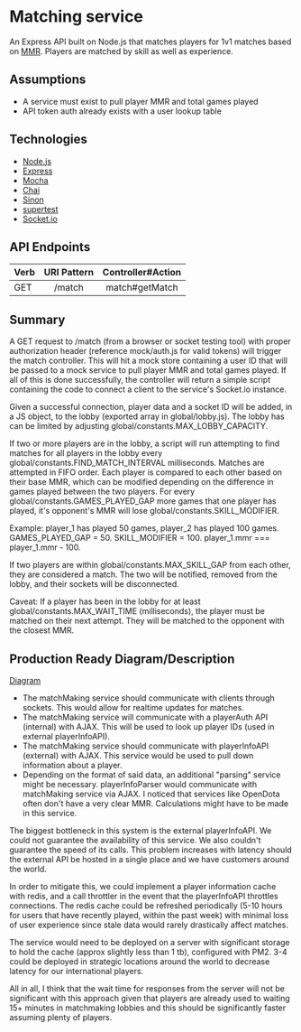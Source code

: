 # Matching service
An Express API built on Node.js that matches players for 1v1 matches based on [MMR](https://dota2.gamepedia.com/Matchmaking_Rating). Players are matched by skill as well as experience.

## Assumptions
- A service must exist to pull player MMR and total games played
- API token auth already exists with a user lookup table

## Technologies
- [Node.js](https://nodejs.org/en/)
- [Express](https://expressjs.com/)
- [Mocha](https://mochajs.org/)
- [Chai](http://www.chaijs.com/)
- [Sinon](http://sinonjs.org/)
- [supertest](https://github.com/visionmedia/supertest)
- [Socket.io](https://socket.io/)

## API Endpoints
| Verb | URI Pattern | Controller#Action |
| ------------- |:-------------:| :-------------:|
| GET | /match | match#getMatch |

## Summary
A GET request to /match (from a browser or socket testing tool) with proper authorization header (reference mock/auth.js for valid tokens) will trigger the match controller. This will hit a mock store containing a user ID that will be passed to a mock service to pull player MMR and total games played. If all of this is done successfully, the controller will return a simple script containing the code to connect a client to the service's Socket.io instance.

Given a successful connection, player data and a socket ID will be added, in a JS object, to the lobby (exported array in global/lobby.js). The lobby has can be limited by adjusting global/constants.MAX_LOBBY_CAPACITY. 

If two or more players are in the lobby, a script will run attempting to find matches for all players in the lobby every global/constants.FIND_MATCH_INTERVAL milliseconds. Matches are attempted in FIFO order. Each player is compared to each other based on their base MMR, which can be modified depending on the difference in games played between the two players. For every global/constants.GAMES_PLAYED_GAP more games that one player has played, it's opponent's MMR will lose global/constants.SKILL_MODIFIER.

Example: player_1 has played 50 games, player_2 has played 100 games. GAMES_PLAYED_GAP = 50. SKILL_MODIFIER = 100. player_1.mmr === player_1.mmr - 100.

If two players are within global/constants.MAX_SKILL_GAP from each other, they are considered a match. The two will be notified, removed from the lobby, and their sockets will be disconnected.

Caveat: If a player has been in the lobby for at least global/constants.MAX_WAIT_TIME (milliseconds), the player must be matched on their next attempt. They will be matched to the opponent with the closest MMR.

## Production Ready Diagram/Description
[Diagram](https://drive.google.com/open?id=1Y6iomaYw1Mw4nJJksZSUajQVXMcs1msh)

- The matchMaking service should communicate with clients through sockets. This would allow for realtime updates for matches.
- The matchMaking service will communicate with a playerAuth API (internal) with AJAX. This will be used to look up player IDs (used in external playerInfoAPI).
- The matchMaking service should communicate with playerInfoAPI (external) with AJAX. This service would be used to pull down information about a player.
- Depending on the format of said data, an additional "parsing" service might be necessary. playerInfoParser would communicate with matchMaking service via AJAX. I noticed that services like OpenDota often don't have a very clear MMR. Calculations might have to be made in this service.

The biggest bottleneck in this system is the external playerInfoAPI. We could not guarantee the availability of this service. We also couldn't guarantee the speed of its calls. This problem increases with latency should the external API be hosted in a single place and we have customers around the world.

In order to mitigate this, we could implement a player information cache with redis, and a call throttler in the event that the playerInfoAPI throttles connections. The redis cache could be refreshed periodically (5-10 hours for users that have recently played, within the past week) with minimal loss of user experience since stale data would rarely drastically affect matches.

The service would need to be deployed on a server with significant storage to hold the cache (approx slightly less than 1 tb), configured with PM2. 3-4 could be deployed in strategic locations around the world to decrease latency for our international players.

All in all, I think that the wait time for responses from the server will not be significant with this approach given that players are already used to waiting 15+ minutes in matchmaking lobbies and this should be significantly faster assuming plenty of players.